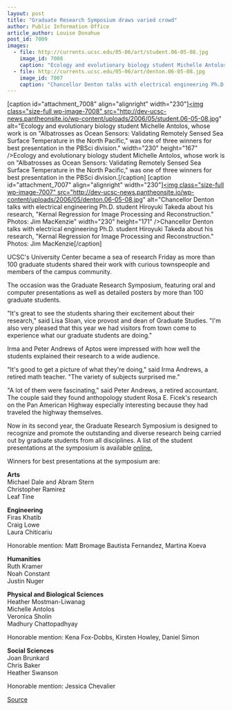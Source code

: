 ```yaml
---
layout: post
title: "Graduate Research Symposium draws varied crowd"
author: Public Information Office
article_author: Louise Donahue
post_id: 7009
images:
  - file: http://currents.ucsc.edu/05-06/art/student.06-05-08.jpg
    image_id: 7008
    caption: "Ecology and evolutionary biology student Michelle Antolos, whose work is on 'Albatrosses as Ocean Sensors: Validating Remotely Sensed Sea Surface Temperature in the North Pacific,' was one of three winners for best presentation in the PBSci division."
  - file: http://currents.ucsc.edu/05-06/art/denton.06-05-08.jpg
    image_id: 7007
    caption: "Chancellor Denton talks with electrical engineering Ph.D. student Hiroyuki Takeda about his research, 'Kernal Regression for Image Processing and Reconstruction.' Photos: Jim MacKenzie"
---
```


[caption id="attachment_7008" align="alignright" width="230"]<a href="http://dev-ucsc-news.pantheonsite.io/wp-content/uploads/2006/05/student.06-05-08.jpg"><img class="size-full wp-image-7008" src="http://dev-ucsc-news.pantheonsite.io/wp-content/uploads/2006/05/student.06-05-08.jpg" alt="Ecology and evolutionary biology student Michelle Antolos, whose work is on "Albatrosses as Ocean Sensors: Validating Remotely Sensed Sea Surface Temperature in the North Pacific," was one of three winners for best presentation in the PBSci division." width="230" height="167" /></a>Ecology and evolutionary biology student Michelle Antolos, whose work is on "Albatrosses as Ocean Sensors: Validating Remotely Sensed Sea Surface Temperature in the North Pacific," was one of three winners for best presentation in the PBSci division.[/caption]
[caption id="attachment_7007" align="alignright" width="230"]<a href="http://dev-ucsc-news.pantheonsite.io/wp-content/uploads/2006/05/denton.06-05-08.jpg"><img class="size-full wp-image-7007" src="http://dev-ucsc-news.pantheonsite.io/wp-content/uploads/2006/05/denton.06-05-08.jpg" alt="Chancellor Denton talks with electrical engineering Ph.D. student Hiroyuki Takeda about his research, "Kernal Regression for Image Processing and Reconstruction." Photos: Jim MacKenzie" width="230" height="171" /></a>Chancellor Denton talks with electrical engineering Ph.D. student Hiroyuki Takeda about his research, "Kernal Regression for Image Processing and Reconstruction." Photos: Jim MacKenzie[/caption]
<a name="content" id="content"></a>
<p>
  UCSC's University Center became a sea of research Friday as more than 100 graduate students shared their work with curious townspeople and members of the campus community.
</p>
<p>
  The occasion was the Graduate Research Symposium, featuring oral and computer presentations as well as detailed posters by more than 100 graduate students.
</p>
<p>
  "It's great to see the students sharing their excitement about their research," said Lisa Sloan, vice provost and dean of Graduate Studies. "I'm also very pleased that this year we had visitors from town come to experience what our graduate students are doing."
</p>
<p>
  Irma and Peter Andrews of Aptos were impressed with how well the students explained their research to a wide audience.
</p>
<p>
  "It's good to get a picture of what they're doing," said Irma Andrews, a retired math teacher. "The variety of subjects surprised me."
</p>
<p>
  "A lot of them were fascinating," said Peter Andrews, a retired accountant. The couple said they found anthopology student Rosa E. Ficek's research on the Pan American Highway especially interesting because they had traveled the highway themselves.
</p>
<p>
  Now in its second year, the Graduate Research Symposium is designed to recognize and promote the outstanding and diverse research being carried out by graduate students from all disciplines. A list of the student presentations at the symposium is available <a href="http://graddiv.ucsc.edu/news_and_events/view_news.php?id=39">online.</a>
</p>
<p>
  Winners for best presentations at the symposium are:
</p>
<p>
  <strong>Arts</strong><br>
  Michael Dale and Abram Stern<br>
  Christopher Ramirez<br>
  Leaf Tine
</p>
<p>
  <strong>Engineering</strong><br>
  Firas Khatib<br>
  Craig Lowe<br>
  Laura Chiticariu
</p>
<p>
  Honorable mention: Matt Bromage Bautista Fernandez, Martina Koeva
</p>
<p>
  <strong>Humanities</strong><br>
  Ruth Kramer<br>
  Noah Constant<br>
  Justin Nuger
</p>
<p>
  <strong>Physical and Biological Sciences</strong><br>
  Heather Mostman-Liwanag<br>
  Michelle Antolos<br>
  Veronica Sholin<br>
  Madhury Chattopadhyay
</p>
<p>
  Honorable mention: Kena Fox-Dobbs, Kirsten Howley, Daniel Simon
</p>
<p>
  <strong>Social Sciences</strong><br>
  Joan Brunkard<br>
  Chris Baker<br>
  Heather Swanson
</p>
<p>
  Honorable mention: Jessica Chevalier
</p>
<p><a href="http://www1.ucsc.edu/currents/05-06/05-08/symposium.asp" title="Permalink to symposium">Source</a></p>
